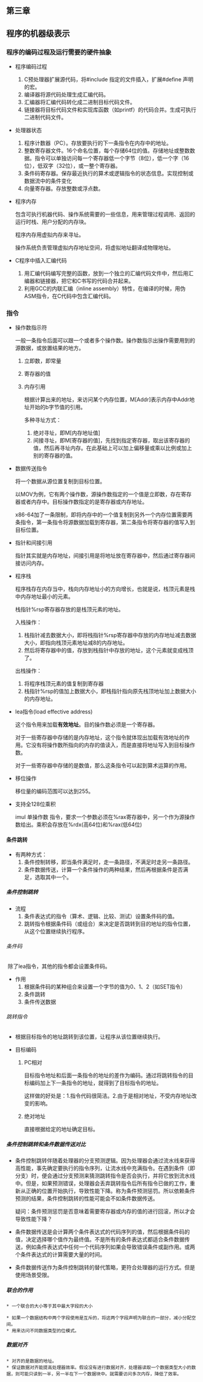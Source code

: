 ## 第三章

## 程序的机器级表示

### 程序的编码过程及运行需要的硬件抽象

* 程序编码过程

  1. C预处理器扩展源代码，将#include 指定的文件插入，扩展#define 声明的宏。
  2. 编译器将源代码处理生成汇编代码。
  3. 汇编器将汇编代码转化成二进制目标代码文件。
  4. 链接器将目标代码文件和实现库函数（如printf）的代码合并。生成可执行二进制代码文件。

* 处理器状态

  1. 程序计数器（PC）。存放要执行的下一条指令在内存中的地址。
  2. 整数寄存器文件。16个命名位置，每个存储64位的值。存储地址或整数数据。指令可以单独访问每一个寄存器低一个字节（8位），低一个字（16位），低双字（32位），或一整个寄存器。
  3. 条件码寄存器。保存最近执行的算术或逻辑指令的状态信息。实现控制或数据流中的条件变化
  4. 向量寄存器。存放整数或浮点数。

* 程序内存

  包含可执行机器代码、操作系统需要的一些信息，用来管理过程调用、返回的运行时栈、用户分配的内存块。

  程序内存用虚拟内存来寻址。

  操作系统负责管理虚拟内存地址空间，将虚拟地址翻译成物理地址。

* C程序中插入汇编代码

  1. 用汇编代码编写完整的函数，放到一个独立的汇编代码文件中，然后用汇编器和链接器，把它和C书写的代码合并起来。
  2. 利用GCC的内联汇编（inline assembly）特性，在编译的时候，用伪ASM指令，在C代码中包含汇编代码。

### 指令

* 操作数指示符

  一般一条指令后面可以跟一个或者多个操作数。操作数指示出操作需要用到的源数据，或放置结果的地方。

  1. 立即数，即常量

  2. 寄存器的值

  3. 内存引用

     根据计算出来的地址，来访问某个内存位置，M[Addr]表示内存中Addr地址开始的b字节值的引用。

     多种寻址方式：

     1. 绝对寻址，即M[内存地址值]
     2. 间接寻址，即M[寄存器的值]，先找到指定寄存器，取出该寄存器的值，然后再寻址内存。在此基础上可以加上偏移量或乘以比例或加上别的寄存器的值。

* 数据传送指令

  将一个数据从源位置复制到目标位置。

  以MOV为例，它有两个操作数，源操作数指定的一个值是立即数，存在寄存器或者内存中。目标操作数指定的是寄存器或内存地址。

  x86-64加了一条限制，即将内存中的一个值复制到另外一个内存位置需要两条指令，第一条指令将源数据加载到寄存器，第二条指令将寄存器的值写入到目标位置。

* 指针和间接引用

  指针其实就是内存地址，间接引用是将地址放在寄存器中，然后通过寄存器间接访问内存。

* 程序栈

  程序栈存在内存当中，栈向内存地址小的方向增长，也就是说，栈顶元素是栈中内存地址最小的元素。

  栈指针%rsp寄存器存放的是栈顶元素的地址。

  入栈操作：

  1. 栈指针减去数据大小，即将栈指针%rsp寄存器中存放的内存地址减去数据大小，即指向栈顶元素地址减8的内存地址。
  2. 然后将寄存器中的值，存放到栈指针中存放的地址，这个元素就变成栈顶了。

  出栈操作：

  1. 将程序栈顶元素的值复制到寄存器
  2. 栈指针%rsp的值加上数据大小，即栈指针指向原先栈顶地址加上数据大小的内存地址。

* lea指令(load effective address)

  这个指令用来加载**有效地址**。目的操作数必须是一个寄存器。

  对于一些寄存器中存储的是内存地址，这个指令就体现出加载有效地址的作用。它没有将操作数所指向的内存的值读入，而是直接将地址写入到目标操作数。

  对于一些寄存器中存储的是数值，那么这条指令可以起到算术运算的作用。

* 移位操作

  移位量的编码范围可以达到255。

* 支持全128位乘积

  imul 单操作数 指令，要求一个参数必须在%rax寄存器中，另一个作为源操作数给出。乘积会存放在%rdx(高64位)和%rax(低64位)

#### 条件跳转

* 有两种方式：
  1.  条件控制转移，即当条件满足时，走一条路径，不满足时走另一条路径。
  2. 条件数据传送，计算一个条件操作的两种结果，然后再根据条件是否满足，选取其中一个。

##### 条件控制跳转

 * 流程
   1. 条件表达式的指令（算术、逻辑、比较、测试）设置条件码的值。
   2. 跳转指令根据条件码（或组合）来决定是否跳转到目的地址的指令位置，从这个位置继续执行程序。

###### 条件码

​	除了lea指令，其他的指令都会设置条件码。

 * 作用
   1. 根据条件码的某种组合来设置一个字节的值为0、1、2（如SET指令）
   2. 条件跳转
   3. 条件传送数据

###### 跳转指令

* 根据目标指令的地址跳转到该位置，让程序从该位置继续执行。

 * 目标编码

   1. PC相对

      目标指令地址和后面一条指令的地址的差作为编码。通过将跳转指令的目标编码加上下一条指令的地址，就得到了目标指令的地址。

      这样做的好处是：1.指令代码很简洁。2.由于是相对地址，不受内存地址改变的影响。

   2. 绝对地址

      直接根据给定的地址确定目标。

##### 条件控制跳转和条件数据传送对比

  * 条件控制跳转伴随着处理器的分支预测逻辑。因为处理器会通过流水线来获得高性能，事先确定要执行的指令序列，让流水线中充满指令。在遇到条件（即分支）时，便会通过分支预测来猜测跳转指令是否会执行，并将它放到流水线中。但是，如果预测错误，处理器会丢弃跳转指令后所有指令已做的工作，重新从正确的位置开始执行，导致性能下降。称为条件预测惩罚。所以依赖条件预测的结果，条件控制跳转的性能可能会不如条件数据传送。

    疑问：条件预测惩罚是否意味着需要寄存器或内存的值的进行回滚，所以才会导致性能下降？

  * 条件数据传送是会计算两个条件表达式的代码序列的值，然后根据条件码的值，决定选择哪个值作为最终值。不是所有的条件表达式都适合条件数据传送，例如条件表达式中任何一个代码序列如果会导致错误条件或副作用。或两个条件表达式的计算需要大量的时间。

*  条件数据传送作为条件控制跳转的替代策略，更符合处理器的运行方式。但是使用场景受限。

##### 联合的作用

	* 一个联合的大小等于其中最大字段的大小

	* 如果一个数据结构中两个字段使用是互斥的，将这两个字段声明为联合的一部分，减小分配空间。
	* 用来访问不同数据类型的位模式。

##### 数据对齐

	* 对齐的是数据的地址。
	* 保证数据对齐能提高处理器效率。假设没有进行数据对齐，处理器读取一个数据类型大小的数据，则可能只读到一半，另一半在下一个数据块中。就需要访问多次内存，降低了效率。

​	



​	







